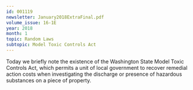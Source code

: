```yaml
---
id: 001119
newsletter: January2018ExtraFinal.pdf
volume_issue: 16-1E
year: 2018
month: 1
topic: Random Laws
subtopic: Model Toxic Controls Act
---
```


Today we briefly note the existence of the Washington State Model Toxic Controls Act, which permits a unit of local government to recover remedial action costs when investigating the discharge or presence of hazardous substances on a piece of property.